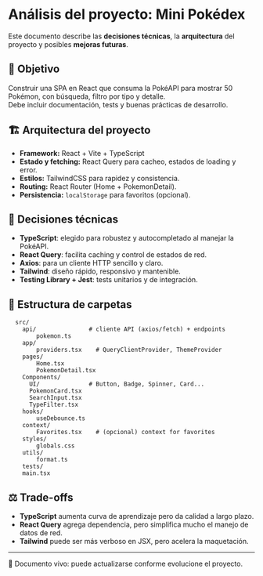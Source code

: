 # Análisis del proyecto: Mini Pokédex

Este documento describe las **decisiones técnicas**, la **arquitectura** del proyecto y posibles **mejoras futuras**.

## 🎯 Objetivo
Construir una SPA en React que consuma la PokéAPI para mostrar 50 Pokémon, con búsqueda, filtro por tipo y detalle.  
Debe incluir documentación, tests y buenas prácticas de desarrollo.

## 🏗️ Arquitectura del proyecto
- **Framework:** React + Vite + TypeScript
- **Estado y fetching:** React Query para cacheo, estados de loading y error.
- **Estilos:** TailwindCSS para rapidez y consistencia.
- **Routing:** React Router (Home + PokemonDetail).
- **Persistencia:** `localStorage` para favoritos (opcional).

## 🔧 Decisiones técnicas
- **TypeScript**: elegido para robustez y autocompletado al manejar la PokéAPI.
- **React Query**: facilita caching y control de estados de red.
- **Axios**: para un cliente HTTP sencillo y claro.
- **Tailwind**: diseño rápido, responsivo y mantenible.
- **Testing Library + Jest**: tests unitarios y de integración.

## 📂 Estructura de carpetas
```
  src/
    api/               # cliente API (axios/fetch) + endpoints
        pokemon.ts
    app/
        providers.tsx    # QueryClientProvider, ThemeProvider
    pages/
        Home.tsx
        PokemonDetail.tsx
    Components/
      UI/              # Button, Badge, Spinner, Card...
      PokemonCard.tsx
      SearchInput.tsx
      TypeFilter.tsx
    hooks/
        useDebounce.ts
    context/
        Favorites.tsx    # (opcional) context for favorites
    styles/
        globals.css
    utils/
        format.ts
    tests/
    main.tsx
```

## ⚖️ Trade-offs
- **TypeScript** aumenta curva de aprendizaje pero da calidad a largo plazo.
- **React Query** agrega dependencia, pero simplifica mucho el manejo de datos de red.
- **Tailwind** puede ser más verboso en JSX, pero acelera la maquetación.

---
📌 Documento vivo: puede actualizarse conforme evolucione el proyecto.
